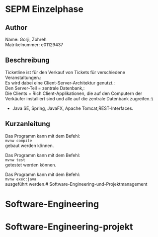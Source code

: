 # SEPM Einzelphase

## Author

Name: Gorji, Zohreh\
Matrikelnummer: e01129437

## Beschreibung
Ticketline ist für den Verkauf von Tickets für verschiedene Veranstaltungen.:\
Es wird dabei eine Client-Server-Architektur genutzt.:\
Den Server-Teil = zentrale Datenbank,:\
Die Clients = Rich Client-Applikationen, die auf den Computern der Verkäufer installiert sind und alle auf die zentrale
Datenbank zugreifen.:\
* Java SE, Spring, JavaFX, Apache Tomcat,REST-Interfaces.

## Kurzanleitung

Das Programm kann mit dem Befehl:\
```mvnw compile```\
gebaut werden können.

Das Programm kann mit dem Befehl:\
```mvnw test```\
getestet werden können.

Das Programm kann mit dem Befehl:\
```mvnw exec:java```\
ausgeführt werden.# Software-Engineering-und-Projektmanagement
# Software-Engineering
# Software-Engineering-projekt
